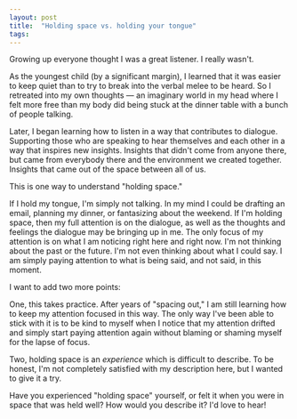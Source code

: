 ```yaml
---
layout: post
title:  "Holding space vs. holding your tongue"
tags: 
---
```


Growing up everyone thought I was a great listener. I really wasn't.

As the youngest child (by a significant margin), I learned that it was easier to keep quiet than to try to break into the verbal melee to be heard. So I retreated into my own thoughts — an imaginary world in my head where I felt more free than my body did being stuck at the dinner table with a bunch of people talking.

Later, I began learning how to listen in a way that contributes to dialogue. Supporting those who are speaking to hear themselves and each other in a way that inspires new insights. Insights that didn't come from anyone there, but came from everybody there and the environment we created together. Insights that came out of the space between all of us.

This is one way to understand "holding space."

If I hold my tongue, I'm simply not talking. In my mind I could be drafting an email, planning my dinner, or fantasizing about the weekend. If I'm holding space, then my full attention is on the dialogue, as well as the thoughts and feelings the dialogue may be bringing up in me. The only focus of my attention is on what I am noticing right here and right now. I'm not thinking about the past or the future. I'm not even thinking about what I could say. I am simply paying attention to what is being said, and not said, in this moment.

I want to add two more points:

One, this takes practice. After years of "spacing out," I am still learning how to keep my attention focused in this way. The only way I've been able to stick with it is to be kind to myself when I notice that my attention drifted and simply start paying attention again without blaming or shaming myself for the lapse of focus.

Two, holding space is an *experience* which is difficult to describe. To be honest, I'm not completely satisfied with my description here, but I wanted to give it a try.

Have you experienced "holding space" yourself, or felt it when you were in space that was held well? How would you describe it? I'd love to hear!
